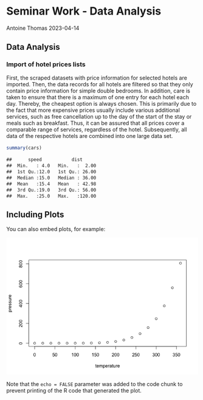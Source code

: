 Seminar Work - Data Analysis
================
Antoine Thomas
2023-04-14

## Data Analysis

### Import of hotel prices lists

First, the scraped datasets with price information for selected hotels
are imported. Then, the data records for all hotels are filtered so that
they only contain price information for simple double bedrooms. In
addition, care is taken to ensure that there is a maximum of one entry
for each hotel each day. Thereby, the cheapest option is always chosen.
This is primarily due to the fact that more expensive prices usually
include various additional services, such as free cancellation up to the
day of the start of the stay or meals such as breakfast. Thus, it can be
assured that all prices cover a comparable range of services, regardless
of the hotel. Subsequently, all data of the respective hotels are
combined into one large data set.

``` r
summary(cars)
```

    ##      speed           dist       
    ##  Min.   : 4.0   Min.   :  2.00  
    ##  1st Qu.:12.0   1st Qu.: 26.00  
    ##  Median :15.0   Median : 36.00  
    ##  Mean   :15.4   Mean   : 42.98  
    ##  3rd Qu.:19.0   3rd Qu.: 56.00  
    ##  Max.   :25.0   Max.   :120.00

## Including Plots

You can also embed plots, for example:

![](Data_Analysis_files/figure-gfm/pressure-1.png)<!-- -->

Note that the `echo = FALSE` parameter was added to the code chunk to
prevent printing of the R code that generated the plot.
